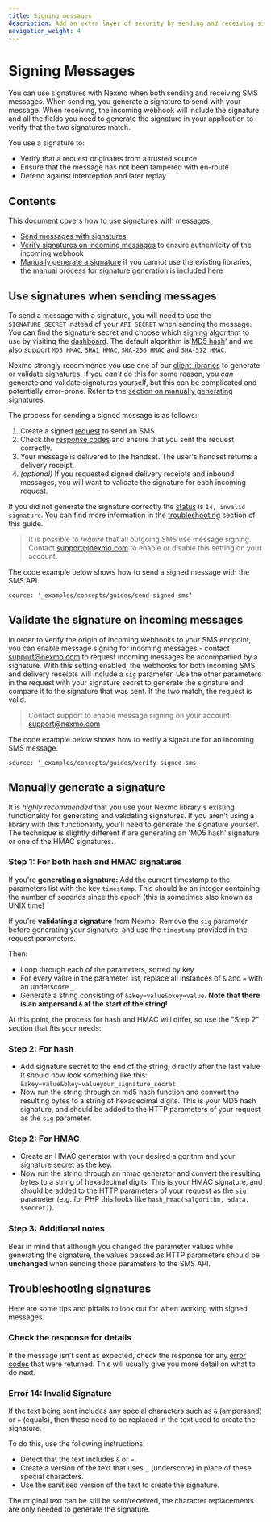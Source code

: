 ```yaml
---
title: Signing messages
description: Add an extra layer of security by sending and receiving signed requests.
navigation_weight: 4
---
```


# Signing Messages

You can use signatures with Nexmo when both sending and receiving SMS messages. When sending, you generate a signature to send with your message. When receiving, the incoming webhook will include the signature and all the fields you need to generate the signature in your application to verify that the two signatures match.

You use a signature to:

* Verify that a request originates from a trusted source
* Ensure that the message has not been tampered with en-route
* Defend against interception and later replay

## Contents

This document covers how to use signatures with messages.

  - [Send messages with signatures](#use-signatures-when-sending-messages)
  - [Verify signatures on incoming messages](#validate-the-signature-on-incoming-messages) to ensure authenticity of the incoming webhook
  - [Manually generate a signature](#manually-generate-a-signature) if you cannot use the existing libraries, the manual process for signature generation is included here

## Use signatures when sending messages

To send a message with a signature, you will need to use the `SIGNATURE_SECRET` instead of your `API_SECRET` when sending the message. You can find the signature secret and choose which signing algorithm to use by visiting the [dashboard](https://dashboard.nexmo.com). The default algorithm is'[MD5 hash](https://en.wikipedia.org/wiki/MD5)' and we also support `MD5 HMAC`, `SHA1 HMAC`, `SHA-256 HMAC` and `SHA-512 HMAC`.

Nexmo strongly recommends you use one of our [client libraries](/tools) to generate or validate signatures. If you *can't* do this for some reason, you *can* generate and validate signatures yourself, but this can be complicated and potentially error-prone. Refer to the [section on manually generating signatures](#manually-generate-a-signature).

The process for sending a signed message is as follows:

1. Create a signed [request](/api/sms#send-an-sms) to send an SMS.
2. Check the [response codes](/api/sms#errors) and ensure that you sent the request correctly.
3. Your message is delivered to the handset. The user's handset returns a delivery receipt.
4. *(optional)* If you requested signed delivery receipts and inbound messages, you will want to validate the signature for each incoming request.

If you did not generate the signature correctly the [status](/messaging/sms/guides/troubleshooting-sms#sms-api-error-codes) is `14, invalid signature`. You can find more information in the [troubleshooting](#troubleshooting-signatures) section of this guide.

> It is possible to *require* that all outgoing SMS use message signing. Contact support@nexmo.com to enable or disable this setting on your account.

The code example below shows how to send a signed message with the SMS API.

```code_snippets
source: '_examples/concepts/guides/send-signed-sms'
```

## Validate the signature on incoming messages

In order to verify the origin of incoming webhooks to your SMS endpoint, you can enable message signing for incoming messages - contact support@nexmo.com to request incoming messages be accompanied by a signature. With this setting enabled, the webhooks for both incoming SMS and delivery receipts will include a `sig` parameter. Use the other parameters in the request with your signature secret to generate the signature and compare it to the signature that was sent. If the two match, the request is valid.

> Contact support to enable message signing on your account: support@nexmo.com

The code example below shows how to verify a signature for an incoming SMS message.

```code_snippets
source: '_examples/concepts/guides/verify-signed-sms'
```

## Manually generate a signature

It is *highly recommended* that you use your Nexmo library's existing functionality for generating and validating signatures. If you aren't using a library with this functionality, you'll need to generate the signature yourself. The technique is slightly different if are generating an 'MD5 hash' signature or one of the HMAC signatures.

### Step 1: For both hash and HMAC signatures

If you're **generating a signature:** Add the current timestamp to the parameters list with the key `timestamp`. This should be an integer containing the number of seconds since the epoch (this is sometimes also known as UNIX time)

If you're **validating a signature** from Nexmo: Remove the `sig` parameter before generating your signature, and use the `timestamp` provided in the request parameters.

Then:

* Loop through each of the parameters, sorted by key
* For every value in the parameter list, replace all instances of `&` and `=` with an underscore `_`.
* Generate a string consisting of `&akey=value&bkey=value`. **Note that there is an ampersand `&` at the start of the string!**

At this point, the process for hash and HMAC will differ, so use the "Step 2" section that fits your needs:

### Step 2: For hash

* Add signature secret to the end of the string, directly after the last value. It should now look something like this: `&akey=value&bkey=valueyour_signature_secret`
* Now run the string through an md5 hash function and convert the resulting bytes to a string of hexadecimal digits. This is your MD5 hash signature, and should be added to the HTTP parameters of your request as the `sig` parameter.

### Step 2: For HMAC

* Create an HMAC generator with your desired algorithm and your signature secret as the key.
* Now run the string through an hmac generator and convert the resulting bytes to a string of hexadecimal digits. This is your HMAC signature, and should be added to the HTTP parameters of your request as the `sig` parameter (e.g. for PHP this looks like `hash_hmac($algorithm, $data, $secret)`).

### Step 3: Additional notes

Bear in mind that although you changed the parameter values while generating the signature, the values passed as HTTP parameters should be __unchanged__ when sending those parameters to the SMS API.

## Troubleshooting signatures

Here are some tips and pitfalls to look out for when working with signed messages.

### Check the response for details

If the message isn't sent as expected, check the response for any [error codes](/api/sms#errors) that were returned. This will usually give you more detail on what to do next.

### Error 14: Invalid Signature

If the text being sent includes any special characters such as `&` (ampersand) or `=` (equals), then these need to be replaced in the text used to create the signature.

To do this, use the following instructions:

- Detect that the text includes `&` or `=`.
- Create a version of the text that uses `_` (underscore) in place of these special characters.
- Use the sanitised version of the text to create the signature.

The original text can be still be sent/received, the character replacements are only needed to generate the signature.
